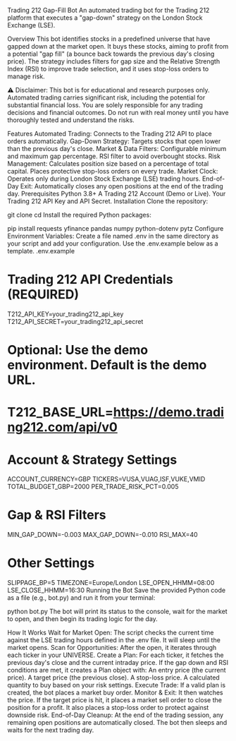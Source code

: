 Trading 212 Gap-Fill Bot
An automated trading bot for the Trading 212 platform that executes a "gap-down" strategy on the London Stock Exchange (LSE).

Overview
This bot identifies stocks in a predefined universe that have gapped down at the market open. It buys these stocks, aiming to profit from a potential "gap fill" (a bounce back towards the previous day's closing price). The strategy includes filters for gap size and the Relative Strength Index (RSI) to improve trade selection, and it uses stop-loss orders to manage risk.

⚠️ Disclaimer: This bot is for educational and research purposes only. Automated trading carries significant risk, including the potential for substantial financial loss. You are solely responsible for any trading decisions and financial outcomes. Do not run with real money until you have thoroughly tested and understand the risks.

Features
Automated Trading: Connects to the Trading 212 API to place orders automatically.
Gap-Down Strategy: Targets stocks that open lower than the previous day's close.
Market & Data Filters:
Configurable minimum and maximum gap percentage.
RSI filter to avoid overbought stocks.
Risk Management:
Calculates position size based on a percentage of total capital.
Places protective stop-loss orders on every trade.
Market Clock: Operates only during London Stock Exchange (LSE) trading hours.
End-of-Day Exit: Automatically closes any open positions at the end of the trading day.
Prerequisites
Python 3.8+
A Trading 212 Account (Demo or Live).
Your Trading 212 API Key and API Secret.
Installation
Clone the repository:

git clone <your-repo-url>
cd <your-repo-directory>
Install the required Python packages:

pip install requests yfinance pandas numpy python-dotenv pytz
Configure Environment Variables:
Create a file named .env in the same directory as your script and add your configuration. Use the .env.example below as a template.
.env.example


# Trading 212 API Credentials (REQUIRED)
T212_API_KEY=your_trading212_api_key
T212_API_SECRET=your_trading212_api_secret

# Optional: Use the demo environment. Default is the demo URL.
# T212_BASE_URL=https://demo.trading212.com/api/v0

# Account & Strategy Settings
ACCOUNT_CURRENCY=GBP
TICKERS=VUSA,VUAG,ISF,VUKE,VMID
TOTAL_BUDGET_GBP=2000
PER_TRADE_RISK_PCT=0.005

# Gap & RSI Filters
MIN_GAP_DOWN=-0.003
MAX_GAP_DOWN=-0.010
RSI_MAX=40

# Other Settings
SLIPPAGE_BP=5
TIMEZONE=Europe/London
LSE_OPEN_HHMM=08:00
LSE_CLOSE_HHMM=16:30
Running the Bot
Save the provided Python code as a file (e.g., bot.py) and run it from your terminal:

python bot.py
The bot will print its status to the console, wait for the market to open, and then begin its trading logic for the day.

How It Works
Wait for Market Open: The script checks the current time against the LSE trading hours defined in the .env file. It will sleep until the market opens.
Scan for Opportunities: After the open, it iterates through each ticker in your UNIVERSE.
Create a Plan: For each ticker, it fetches the previous day's close and the current intraday price. If the gap down and RSI conditions are met, it creates a Plan object with:
An entry price (the current price).
A target price (the previous close).
A stop-loss price.
A calculated quantity to buy based on your risk settings.
Execute Trade: If a valid plan is created, the bot places a market buy order.
Monitor & Exit:
It then watches the price. If the target price is hit, it places a market sell order to close the position for a profit.
It also places a stop-loss order to protect against downside risk.
End-of-Day Cleanup: At the end of the trading session, any remaining open positions are automatically closed. The bot then sleeps and waits for the next trading day.
